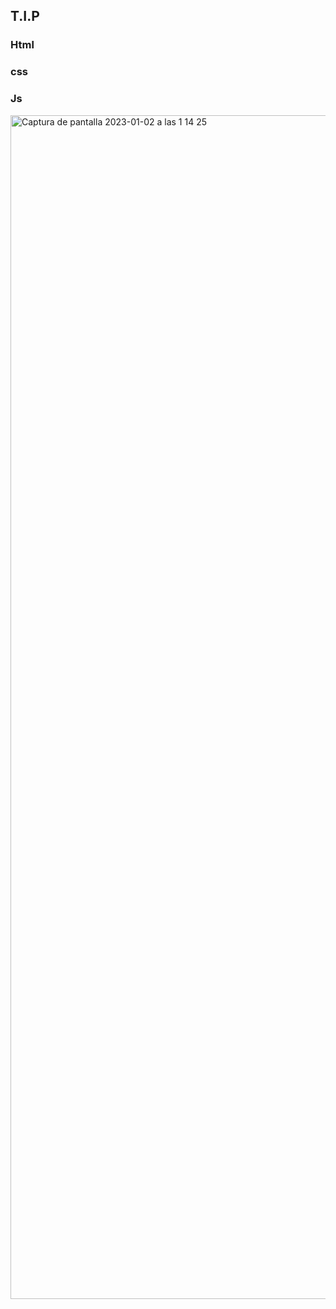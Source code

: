 ## T.I.P
### Html
### css
### Js

<img width="1894" alt="Captura de pantalla 2023-01-02 a las 1 14 25" 
src="https://user-images.githubusercontent.com/95493476/210188199-312fc6ee-a976-4b14-9314-6686545bdbce.png">


